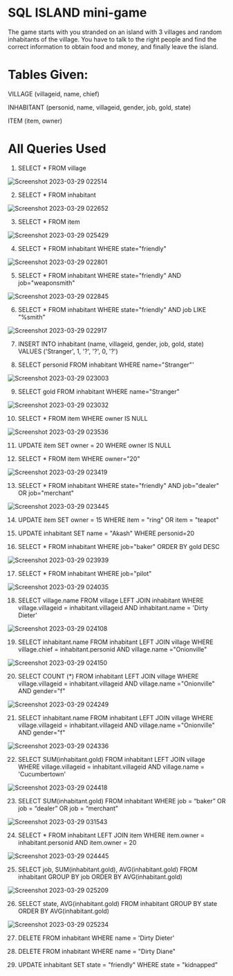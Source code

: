# SQL ISLAND mini-game

The game starts with you stranded on an island with 3 villages and random inhabitants of the village.  You have to talk to the right people and find the correct information to obtain food and money, and finally leave the island.

# Tables Given: 
  
  VILLAGE (villageid, name, chief)
  
  INHABITANT (personid, name, villageid, gender, job, gold, state)
  
  ITEM (item, owner)

# All Queries Used

1.	SELECT * FROM village

![Screenshot 2023-03-29 022514](https://user-images.githubusercontent.com/123727289/228371068-7d0876f6-302e-4938-b465-662613c67224.png)

2.	SELECT * FROM inhabitant

![Screenshot 2023-03-29 022652](https://user-images.githubusercontent.com/123727289/228371242-fd6aafb4-b56e-4938-bf5e-27d079218a89.png)

3.	SELECT * FROM item

![Screenshot 2023-03-29 025429](https://user-images.githubusercontent.com/123727289/228371475-1e048ece-062d-4ea3-99f5-8afe20096d8b.png)

4.	SELECT * FROM inhabitant WHERE state="friendly"

![Screenshot 2023-03-29 022801](https://user-images.githubusercontent.com/123727289/228371521-f1946386-32c2-4622-8ed7-d80b42417ef8.png)

5.	SELECT * FROM inhabitant WHERE state="friendly" AND job="weaponsmith"

![Screenshot 2023-03-29 022845](https://user-images.githubusercontent.com/123727289/228371607-8c32d170-cf71-417a-8cf8-5e5b6d363f6c.png)

6.	SELECT * FROM inhabitant WHERE state="friendly" AND job LIKE "%smith"

![Screenshot 2023-03-29 022917](https://user-images.githubusercontent.com/123727289/228371628-6a0361b5-12b1-499e-b4fa-3e9754fea1f4.png)

7.	INSERT INTO inhabitant (name, villageid, gender, job, gold, state) VALUES ('Stranger', 1, '?', '?', 0, '?')

8.	SELECT personid FROM inhabitant WHERE name="Stranger"'

![Screenshot 2023-03-29 023003](https://user-images.githubusercontent.com/123727289/228371789-31181b1e-22c3-43d4-9587-36cf6bab4c05.png)

9.	SELECT gold FROM inhabitant WHERE name="Stranger"

![Screenshot 2023-03-29 023032](https://user-images.githubusercontent.com/123727289/228371874-dd2a2317-87eb-4ef6-b078-24db25a54ec4.png)

10.	SELECT * FROM item WHERE owner IS NULL

![Screenshot 2023-03-29 023536](https://user-images.githubusercontent.com/123727289/228371934-376a6254-284d-4b72-ad9f-80d7caa42cbd.png)

11.	UPDATE item SET owner = 20 WHERE owner IS NULL

12.	SELECT * FROM item WHERE owner="20"

![Screenshot 2023-03-29 023419](https://user-images.githubusercontent.com/123727289/228371962-61736a1d-3a8c-459b-92dd-7d048dc6198e.png)

13.	SELECT * FROM inhabitant WHERE state="friendly" AND job="dealer" OR job="merchant"	

![Screenshot 2023-03-29 023445](https://user-images.githubusercontent.com/123727289/228372556-7adce830-33b9-43d9-a84c-7f259d5cc49b.png)

14.	UPDATE item SET owner = 15 WHERE item = "ring" OR item = "teapot" 

15.	UPDATE inhabitant SET name = "Akash" WHERE personid=20

16.	SELECT * FROM inhabitant WHERE job="baker" ORDER BY gold DESC

![Screenshot 2023-03-29 023939](https://user-images.githubusercontent.com/123727289/228372674-3708a3b4-e3da-445c-8ddf-3820dbf77681.png)

17.	SELECT * FROM inhabitant WHERE job="pilot"

![Screenshot 2023-03-29 024035](https://user-images.githubusercontent.com/123727289/228372580-8dd9dd9b-2f42-44ca-9603-bada5ce9705c.png)

18.	SELECT village.name FROM village LEFT JOIN inhabitant WHERE village.villageid = inhabitant.villageid AND inhabitant.name = 'Dirty Dieter'

![Screenshot 2023-03-29 024108](https://user-images.githubusercontent.com/123727289/228372715-32b3cc41-b63b-424e-9032-f73c3e9d6161.png)

19.	SELECT inhabitant.name FROM inhabitant LEFT JOIN village WHERE village.chief = inhabitant.personid AND village.name ="Onionville"

![Screenshot 2023-03-29 024150](https://user-images.githubusercontent.com/123727289/228372731-b9f132e9-99d7-4b10-9db5-ba3a3e1e5ca5.png)

20.	SELECT COUNT (*) FROM inhabitant LEFT JOIN village WHERE village.villageid = inhabitant.villageid AND village.name ="Onionville" AND gender="f"

![Screenshot 2023-03-29 024249](https://user-images.githubusercontent.com/123727289/228372763-a9d3fbbf-3f3e-492b-aba1-6c00553cd153.png)

21.	SELECT inhabitant.name FROM inhabitant LEFT JOIN village WHERE village.villageid = inhabitant.villageid AND village.name ="Onionville" AND gender="f"

![Screenshot 2023-03-29 024336](https://user-images.githubusercontent.com/123727289/228372874-51140a99-f464-494d-822a-5342085087ad.png)

22.	SELECT SUM(inhabitant.gold) FROM inhabitant LEFT JOIN village WHERE village.villageid = inhabitant.villageid AND village.name = 'Cucumbertown'

![Screenshot 2023-03-29 024418](https://user-images.githubusercontent.com/123727289/228372892-f604bee9-3d2c-4eca-95e9-995098f7a168.png)

23.	SELECT SUM(inhabitant.gold) FROM inhabitant WHERE job = “baker” OR job = “dealer” OR job = “merchant”

![Screenshot 2023-03-29 031543](https://user-images.githubusercontent.com/123727289/228374352-4e2317b3-447f-4820-bd4f-8a137e0013b0.png)

24.	SELECT * FROM inhabitant LEFT JOIN item WHERE item.owner = inhabitant.personid AND item.owner = 20

![Screenshot 2023-03-29 024445](https://user-images.githubusercontent.com/123727289/228372904-45a41cb6-8d54-48a9-9cf2-d3b70d891c6c.png)

25.	SELECT job, SUM(inhabitant.gold), AVG(inhabitant.gold) FROM inhabitant GROUP BY job ORDER BY AVG(inhabitant.gold)

![Screenshot 2023-03-29 025209](https://user-images.githubusercontent.com/123727289/228375362-dc1cc31d-3683-49a5-8ebc-e3dc680a7bec.png)

26.	SELECT state, AVG(inhabitant.gold) FROM inhabitant GROUP BY state ORDER BY AVG(inhabitant.gold)    

![Screenshot 2023-03-29 025234](https://user-images.githubusercontent.com/123727289/228375386-8b1fd5f2-1ba7-4789-8370-1371f3dc9b38.png)

27.	DELETE FROM inhabitant WHERE name = 'Dirty Dieter'

28.	DELETE FROM inhabitant WHERE name = "Dirty Diane"

29.	UPDATE inhabitant SET state = "friendly" WHERE state = "kidnapped”
